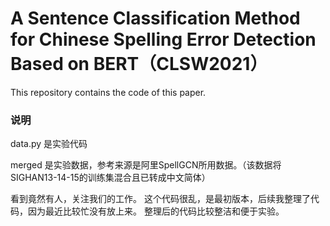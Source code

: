 # A Sentence Classification Method for Chinese Spelling Error Detection Based on BERT（CLSW2021）
This repository contains the code of this paper.

### 说明
data.py 是实验代码

merged 是实验数据，参考来源是阿里SpellGCN所用数据。（该数据将SIGHAN13-14-15的训练集混合且已转成中文简体）


看到竟然有人，关注我们的工作。
这个代码很乱，是最初版本，后续我整理了代码，因为最近比较忙没有放上来。
整理后的代码比较整洁和便于实验。

